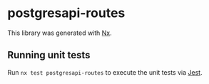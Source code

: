 # postgresapi-routes

This library was generated with [Nx](https://nx.dev).

## Running unit tests

Run `nx test postgresapi-routes` to execute the unit tests via [Jest](https://jestjs.io).
